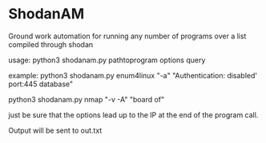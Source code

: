 # ShodanAM
Ground work automation for running any number of programs over a list compiled through shodan

usage: python3 shodanam.py pathtoprogram options query

example: python3 shodanam.py enum4linux "-a" "Authentication: disabled' port:445 database"

python3 shodanam.py nmap "-v -A" "board of"

just be sure that the options lead up to the IP at the end of the program call.

Output will be sent to out.txt
